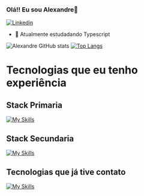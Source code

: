 ### Olá!! Eu sou Alexandre👋
[![Linkedin](https://img.shields.io/badge/LinkedIn-0077B5?style=for-the-badge&logo=linkedin&logoColor=white)](https://www.linkedin.com/in/alexandre-oliveira-marinho-b64a54229/)
- 🚀 Atualmente estudadando Typescript

<!--
**Aleomar15/Aleomar15** is a ✨ _special_ ✨ repository because its `README.md` (this file) appears on your GitHub profile.

Here are some ideas to get you started:

- 🔭 I’m currently working on ...

- 👯 I’m looking to collaborate on ...
- 🤔 I’m looking for help with ...
- 💬 Ask me about ...
- 📫 How to reach me: ...
- 😄 Pronouns: ...
- ⚡ Fun fact: ...
-->

![Alexandre GitHub stats](https://github-readme-stats.vercel.app/api?username=Aleomar15&count_private=true&theme=radical)
[![Top Langs](https://github-readme-stats.vercel.app/api/top-langs/?username=Aleomar15&layout=compact&theme=radical)](https://github.com/anuraghazra/github-readme-stats)
# Tecnologias que eu tenho experiência
## Stack Primaria
[![My Skills](https://skillicons.dev/icons?i=js,html,css,nodejs,express,vue,mysql,mongodb,github,git)](https://skillicons.dev)
## Stack Secundaria
[![My Skills](https://skillicons.dev/icons?i=sequelize,java,spring,py)](https://skillicons.dev)
## Tecnologias que já tive contato
[![My Skills](https://skillicons.dev/icons?i=react,sass,c)](https://skillicons.dev)


